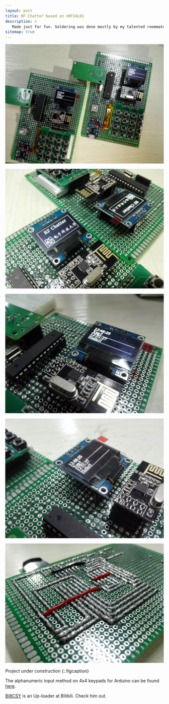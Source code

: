 ```yaml
---
layout: post
title: RF Chatter based on nRF24L01
description: >
   Made just for fun. Soldering was done mostly by my talented roommate [BI8CSY](https://space.bilibili.com/233615320/?spm_id_from=333.999.0.0).
sitemap: true
---
```


![Full-width image](/assets/img/img-projects/02-01.jfif)

![Full-width image](/assets/img/img-projects/02-02.jfif)

![Full-width image](/assets/img/img-projects/02-03.jfif)

![Full-width image](/assets/img/img-projects/02-04.jfif)

![Full-width image](/assets/img/img-projects/02-05.jfif)

Project under construction
{:.figcaption}

The alphanumeric input method on 4x4 keypads for Arduino can be found [here](https://github.com/felixnie/Alphanumeric-Keypad).

[BI8CSY](https://space.bilibili.com/233615320/?spm_id_from=333.999.0.0) is an Up-loader at Bilibili. Check him out.
